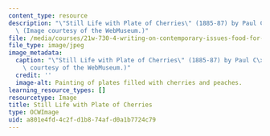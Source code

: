 ```yaml
---
content_type: resource
description: "\"Still Life with Plate of Cherries\" (1885-87) by Paul C\xE9zanne.\
  \ (Image courtesy of the WebMuseum.)"
file: /media/courses/21w-730-4-writing-on-contemporary-issues-food-for-thought-writing-and-reading-about-the-cultures-of-food-fall-2008/a801e4fd4c2fd1b874afd0a1b7724c79_21w-730-4f08.jpg
file_type: image/jpeg
image_metadata:
  caption: "\"Still Life with Plate of Cherries\" (1885-87) by Paul C\xE9zanne. (Image\
    \ courtesy of the WebMuseum.)"
  credit: ''
  image-alt: Painting of plates filled with cherries and peaches.
learning_resource_types: []
resourcetype: Image
title: Still Life with Plate of Cherries
type: OCWImage
uid: a801e4fd-4c2f-d1b8-74af-d0a1b7724c79
---
```


